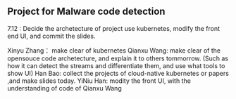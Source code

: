 ## Project for Malware code detection

7.12 : Decide the archetecture of project use kubernetes, modify the front end UI, and commit the slides.

Xinyu Zhang： make clear of kubernetes
Qianxu Wang: make clear of the opensouce code archetecture, and explain it to others tommorrow. (Such as how it can detect the streams and differentiate them, and use what tools to
show UI)
Han Bao: collect the projects of cloud-native kubernetes or papers ,and make slides today.
YiNiu Han: modity the front UI, with the understanding of code of Qianxu Wang
